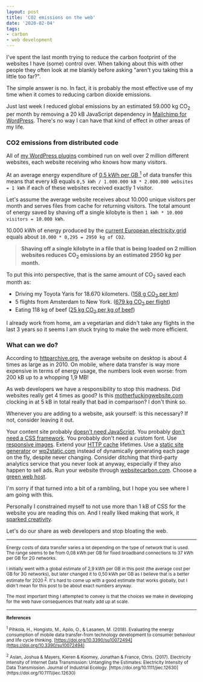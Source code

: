 ```yaml
---
layout: post
title: 'CO2 emissions on the web'
date: '2020-02-04'
tags:
- carbon
- web development
---
```


I've spent the last month trying to reduce the carbon footprint of the websites I have (some) control over. When talking about this with other people they often look at me blankly before asking "aren't you taking this a little too far?".

The simple answer is no. In fact, it is probably the most effective use of my time when it comes to reducing carbon dioxide emissions. 

Just last week I reduced global emissions by an estimated 59.000 kg CO<sub>2</sub> per month by removing a 20 kB JavaScript dependency in [Mailchimp for WordPress](https://www.mc4wp.com/). There's no way I can have that kind of effect in other areas of my life.


### CO2 emissions from distributed code

All of [my WordPress plugins]({{site.url}}/wordpress-plugins/) combined run on well over 2 million different websites, each website receiving who knows how many visitors. 

At an average energy expenditure of [0,5 kWh per GB <sup>1</sup>](#f1) of data transfer this means that every kB equals `0,5 kWh / 1.000.000 kB * 2.000.000 websites = 1 kWh` if each of these websites received exactly 1 visitor.

Let's assume the average website receives about 10.000 unique visitors per month and serves files from cache for returning visitors. The total amount of energy saved by shaving off a single kilobyte is then `1 kWh * 10.000 visitors = 10.000 kWh`.

10.000 kWh of energy produced by the [current European electricity grid](https://www.eea.europa.eu/data-and-maps/indicators/overview-of-the-electricity-production-2/assessment-4) equals about `10.000 * 0,295 = 2950 kg of CO2`.

> **Shaving off a single kilobyte in a file that is being loaded on 2 million websites reduces CO<sub>2</sub> emissions by an estimated 2950 kg per month.**

To put this into perspective, that is the same amount of CO<sub>2</sub> saved each month as:

- Driving my Toyota Yaris for 18.670 kilometers. ([158 g CO<sub>2</sub> per km](https://car-emissions.com/cars/index/toyota%20yaris%201.3%20vvt-i%20tr/))
- 5 flights from Amsterdam to New York. ([679 kg CO<sub>2</sub> per flight](https://www.costtotravel.com/flight/from-new-york-to-amsterdam))
- Eating 118 kg of beef ([25 kg CO<sub>2</sub> per kg of beef](https://eprints.lancs.ac.uk/79432/4/1_s2.0_S0959652616303584_main.pdf))

I already work from home, am a vegetarian and didn't take any flights in the last 3 years so it seems I am stuck trying to make the web more efficient.

### What can we do?

According to [httparchive.org](https://httparchive.org/reports/page-weight?start=earliest&end=latest), the average website on desktop is about 4 times as large as in 2010. On mobile, where data transfer is way more expensive in terms of energy usage, the numbers look even worse: from 200 kB up to a whopping 1,9 MB!

As web developers we have a responsibility to stop this madness. Did websites really get 4 times as good? Is this [motherfuckingwebsite.com](https://motherfuckingwebsite.com/) clocking in at 5 kB in total really that bad in comparison? I don't think so.

Whenever you are adding to a website, ask yourself: is this necessary? If not, consider leaving it out. 

Your content site probably [doesn't need JavaScript](https://github.com/you-dont-need/You-Dont-Need-Javascript). You probably [don't need a CSS framework](https://hacks.mozilla.org/2016/04/you-might-not-need-a-css-framework/). You probably don't need a custom font. Use [responsive images](https://developer.mozilla.org/en-US/docs/Learn/HTML/Multimedia_and_embedding/Responsive_images). Extend your [HTTP cache](https://developers.google.com/web/fundamentals/performance/optimizing-content-efficiency/http-caching) lifetimes. Use a [static site generator](https://www.staticgen.com/) or [wp2static.com](https://wp2static.com/) instead of dynamically generating each page on the fly, despite never changing. Consider ditching that third-party analytics service that you never look at anyway, especially if they also happen to sell ads. Run your website through [websitecarbon.com](https://www.websitecarbon.com/). Choose a [green web host](https://www.thegreenwebfoundation.org/).

I'm sorry if that turned into a bit of a rambling, but I hope you see where I am going with this.

Personally I constrained myself to not use more than 1 kB of CSS for the website you are reading this on. And I really liked making that work, it [sparked creativity](https://www.inc.com/thomas-oppong/for-a-more-creative-brain-embrace-constraints.html).

Let's do our share as web developers and stop bloating the web. 

---

<small>
 Energy costs of data transfer varies a lot depending on the type of network that is used. The range seems to be from 0,08 kWh per GB for fixed broadband connections to 37 kWh per GB for 2G networks.</small>

<small>I initially went with a global estimate of 2,9 kWh per GB in this post (the average cost per GB for 3G networks), but later changed it to 0,50 kWh per GB as I believe that is a better estimate for 2020 <sup>[2](#f2)</sup>. It's hard to come up with a good estimate that works globally, but I didn't mean for this post to be about exact numbers anyway.</small>

<small>
The most important thing I attempted to convey is that the choices we make in developing for the web have consequences that really add up at scale.
</small>

---

<small>**References**</small>

<small>
</small>

<small><sup id="f1">1</sup> Pihkola, H., Hongisto, M., Apilo, O., & Lasanen, M. (2018). Evaluating the energy consumption of mobile data transfer-from technology development to consumer behaviour and life cycle thinking. [https://doi.org/10.3390/su10072494](https://doi.org/10.3390/su10072494)
</small>

<small>
	<sup id="f2">2</sup>
	Aslan, Joshua & Mayers, Kieren & Koomey, Jonathan & France, Chris. (2017). Electricity Intensity of Internet Data Transmission: Untangling the Estimates: Electricity Intensity of Data Transmission. Journal of Industrial Ecology. [https://doi.org/10.1111/jiec.12630](https://doi.org/10.1111/jiec.12630) 
</small>

